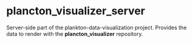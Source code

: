 # plancton_visualizer_server
Server-side part of the plankton-data-visualization project. Provides the data to render with the **plancton_visualizer** repository.
